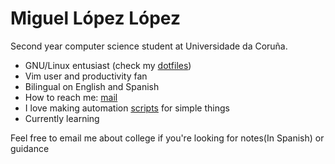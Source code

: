 # Miguel López López

Second year computer science student at Universidade da Coruña.

- GNU/Linux entusiast (check my [dotfiles](https://github.com/migueldeoleiros/dotfiles))
- Vim user and productivity fan
- Bilingual on English and Spanish
- How to reach me: [mail](mailto:migueldeoleiros@gmail.com "migueldeoleiros@gmail.com")
- I love making automation [scripts](https://github.com/migueldeoleiros/scripts) for simple things
- Currently learning 
  
Feel free to email me about college if you're looking for notes(In Spanish) or guidance
